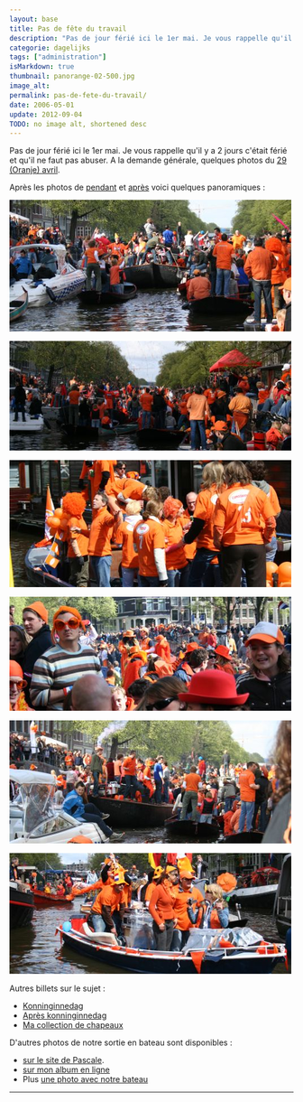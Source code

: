 ```yaml
---
layout: base
title: Pas de fête du travail
description: "Pas de jour férié ici le 1er mai. Je vous rappelle qu'il y a 2 jours c'était férié et qu'il ne faut pas abuser. A la demande générale, quelques photos du"
categorie: dagelijks
tags: ["administration"]
isMarkdown: true
thumbnail: panorange-02-500.jpg
image_alt: 
permalink: pas-de-fete-du-travail/
date: 2006-05-01
update: 2012-09-04
TODO: no image alt, shortened desc
---
```


Pas de jour férié ici le 1er mai. Je vous rappelle qu'il y a 2 jours c'était férié et qu'il ne faut pas abuser. A la demande générale, quelques photos du [29 (Oranje) avril](/koninginnedag).

Après les photos de [pendant](/koninginnedag) et [après](/apres-koninginnedag) voici quelques panoramiques :

![](panorange-02-500.jpg)

![](panorange-03-500.jpg)

![](panorange-06-500.jpg)

![](panorange-05-500.jpg)

![](panorange-04-500.jpg)

![](panorange-07-500.jpg)

Autres billets sur le sujet :
* [Konninginnedag](/koninginnedag)
* [Après konninginnedag](/apres-koninginnedag)
* [Ma collection de chapeaux](/hoeden)

D'autres photos de notre sortie en bateau sont disponibles :  
* [sur le site de Pascale](http://www.xs4all.nl/~jlhkrans/Reine_2006/).
* [sur mon album en ligne](http://alix.guillard.fr/phototeque/view_album.php?set_albumName=konninginnedag-2006)
* Plus [une photo avec notre bateau](http://harple.com/family/photos/netherlands/steve-in-nederland/steve-in-nederland-Pages/Image30.html)
---
